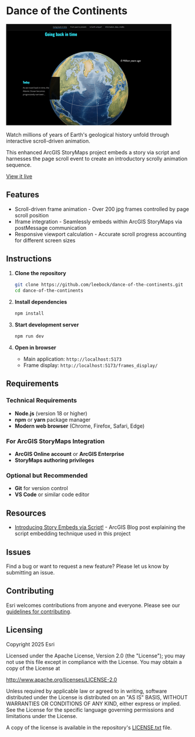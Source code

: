 # Dance of the Continents

![Dance of the Continents](dance-of-the-continents.png)

Watch millions of years of Earth's geological history unfold through interactive scroll-driven animation.

This enhanced ArcGIS StoryMaps project embeds a story via script and harnesses the page scroll event to create an introductory scrolly animation sequence.

<a href="https://leebock.github.io/dance-of-the-continents/" target="_blank">View it live</a>

## Features

* Scroll-driven frame animation - Over 200 jpg frames controlled by page scroll position
* Iframe integration - Seamlessly embeds within ArcGIS StoryMaps via postMessage communication
* Responsive viewport calculation - Accurate scroll progress accounting for different screen sizes

## Instructions

1. **Clone the repository**
   ```bash
   git clone https://github.com/leebock/dance-of-the-continents.git
   cd dance-of-the-continents
   ```

2. **Install dependencies**
   ```bash
   npm install
   ```

3. **Start development server**
   ```bash
   npm run dev
   ```

4. **Open in browser**
   - Main application: `http://localhost:5173`
   - Frame display: `http://localhost:5173/frames_display/`

## Requirements

### Technical Requirements
- **Node.js** (version 18 or higher)
- **npm** or **yarn** package manager
- **Modern web browser** (Chrome, Firefox, Safari, Edge)

### For ArcGIS StoryMaps Integration
- **ArcGIS Online account** or **ArcGIS Enterprise**
- **StoryMaps authoring privileges**

### Optional but Recommended
- **Git** for version control
- **VS Code** or similar code editor

## Resources

* [Introducing Story Embeds via Script!](https://www.esri.com/arcgis-blog/products/arcgis-storymaps/constituent-engagement/introducing-story-embeds-via-script) - ArcGIS Blog post explaining the script embedding technique used in this project

## Issues

Find a bug or want to request a new feature?  Please let us know by submitting an issue.

## Contributing

Esri welcomes contributions from anyone and everyone. Please see our [guidelines for contributing](https://github.com/esri/contributing).

## Licensing

Copyright 2025 Esri

Licensed under the Apache License, Version 2.0 (the "License");
you may not use this file except in compliance with the License.
You may obtain a copy of the License at

   http://www.apache.org/licenses/LICENSE-2.0

Unless required by applicable law or agreed to in writing, software
distributed under the License is distributed on an "AS IS" BASIS,
WITHOUT WARRANTIES OR CONDITIONS OF ANY KIND, either express or implied.
See the License for the specific language governing permissions and
limitations under the License.

A copy of the license is available in the repository's [LICENSE.txt](LICENSE.txt?raw=true) file.